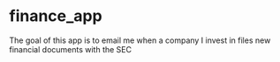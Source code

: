 # finance_app
The goal of this app is to email me when a company I invest in files new financial documents with the SEC
